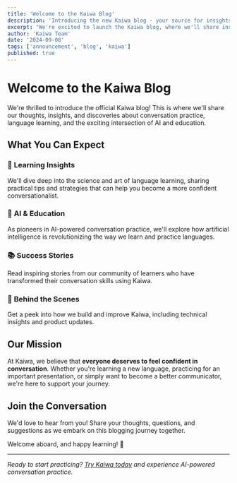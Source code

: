 ```yaml
---
title: 'Welcome to the Kaiwa Blog'
description: 'Introducing the new Kaiwa blog - your source for insights on conversation practice, language learning, and AI-powered education.'
excerpt: "We're excited to launch the Kaiwa blog, where we'll share insights about conversation practice, language learning techniques, and how AI is transforming education."
author: 'Kaiwa Team'
date: '2024-09-08'
tags: ['announcement', 'blog', 'kaiwa']
published: true
---
```


# Welcome to the Kaiwa Blog

We're thrilled to introduce the official Kaiwa blog! This is where we'll share our thoughts, insights, and discoveries about conversation practice, language learning, and the exciting intersection of AI and education.

## What You Can Expect

### 🎯 **Learning Insights**

We'll dive deep into the science and art of language learning, sharing practical tips and strategies that can help you become a more confident conversationalist.

### 🤖 **AI & Education**

As pioneers in AI-powered conversation practice, we'll explore how artificial intelligence is revolutionizing the way we learn and practice languages.

### 📚 **Success Stories**

Read inspiring stories from our community of learners who have transformed their conversation skills using Kaiwa.

### 🔧 **Behind the Scenes**

Get a peek into how we build and improve Kaiwa, including technical insights and product updates.

## Our Mission

At Kaiwa, we believe that **everyone deserves to feel confident in conversation**. Whether you're learning a new language, practicing for an important presentation, or simply want to become a better communicator, we're here to support your journey.

## Join the Conversation

We'd love to hear from you! Share your thoughts, questions, and suggestions as we embark on this blogging journey together.

Welcome aboard, and happy learning! 🎉

---

_Ready to start practicing? [Try Kaiwa today](https://trykaiwa.com) and experience AI-powered conversation practice._
